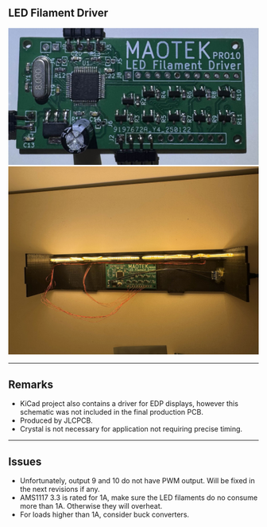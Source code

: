 ## LED Filament Driver

![alt text](board.jpg)
![alt text](maotek.jpg)

---

## Remarks

- KiCad project also contains a driver for EDP displays, however this schematic was not included in the final production PCB.
- Produced by JLCPCB.
- Crystal is not necessary for application not requiring precise timing.

---
## Issues

- Unfortunately, output 9 and 10 do not have PWM output. Will be fixed in the next revisions if any.
- AMS1117 3.3 is rated for 1A, make sure the LED filaments do no consume more than 1A. Otherwise they will overheat.
- For loads higher than 1A, consider buck converters.
